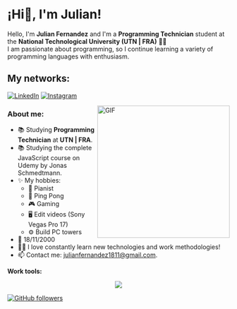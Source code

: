 <h1 title="greet"> ¡Hi👋, I'm Julian!</h1>
Hello, I'm <strong>Julian Fernandez</strong> and I'm a <strong>Programming Technician</strong> student at the <strong>National Technological University (UTN | FRA)</strong> 👨‍💻<br>
I am passionate about programming, so I continue learning a variety of programming languages with enthusiasm.

<br>
<h2>My networks:</h2>

[![LinkedIn][2.1]][2] [![Instagram][3.1]][3]

[2.1]: https://s4.uupload.ir/files/linkedin_amwn.png
[3.1]: https://s4.uupload.ir/files/instagram_6djz.png
<!-- [4.1]: https://raw.githubusercontent.com/appicons/Whatsapp/master/icons/whatsapp_194x194.png -->

[2]: https://www.linkedin.com/in/julian-fernandez-707612180/?locale=en_US
[3]: https://www.instagram.com/juli_ferz/


  <img align="right" alt="GIF" src="https://i.pinimg.com/originals/e4/26/70/e426702edf874b181aced1e2fa5c6cde.gif" width="300"/>

<h3>About me: </h3>

- 📚 Studying **Programming Technician** at **UTN | FRA**.
- 📚 Studying the complete JavaScript course on Udemy by Jonas Schmedtmann.
- ✨ My hobbies:
    - 🎹 Pianist
    - 🏓 Ping Pong
    - 🎮 Gaming
    - 🖥️ Edit videos (Sony Vegas Pro 17)
    - ⚙️ Build PC towers
- 🎂 18/11/2000
- 👨‍💻 I love constantly learn new technologies and work methodologies!
- 📫 Contact me: [julianfernandez1811@gmail.com](mailto:julianfernandez1811@gmail.com).


**Work tools:**

<p align="center">
  <a href="https://skillicons.dev">
    <img src="https://skillicons.dev/icons?i=py,cs,php,java,js,ts,nodejs,nestjs,html,css,bootstrap,sqlite,mysql,postgres,docker,postman,bash,powershell,jenkins,linux,git,github,idea,visualstudio,vscode,discord" />
  </a>
</p>

[![GitHub followers](https://img.shields.io/github/followers/JuliFerz?label=Follow&style=social)](https://github.com/JuliFerz)
